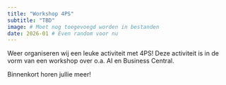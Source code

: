 ```yaml
---
title: "Workshop 4PS"
subtitle: "TBD"
image: # Moet nog toegevoegd worden in bestanden
date: 2026-01 # Even random voor nu
---
```


Weer organiseren wij een leuke activiteit met 4PS! Deze activiteit is in de vorm van een workshop over o.a. AI en Business Central.

Binnenkort horen jullie meer!